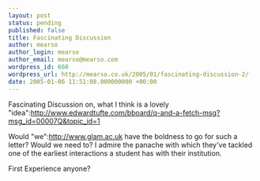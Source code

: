 ```yaml
---
layout: post
status: pending
published: false
title: Fascinating Discussion
author: mearso
author_login: mearso
author_email: mearso@mearso.com
wordpress_id: 660
wordpress_url: http://mearso.co.uk/2005/01/fascinating-discussion-2/
date: 2005-01-06 11:51:08.000000000 +00:00
---
```

Fascinating Discussion on, what I think is a lovely "idea":http://www.edwardtufte.com/bboard/q-and-a-fetch-msg?msg_id=00007Q&topic_id=1 

Would "we":http://www.glam.ac.uk  have the boldness to go for such a letter? Would we need to? I admire the panache with which they've tackled one of the earliest interactions a student has with their institution.

First Experience anyone?
